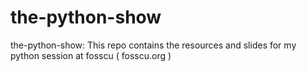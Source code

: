 # the-python-show
the-python-show: This repo contains the resources and slides for my python session at fosscu ( fosscu.org )
